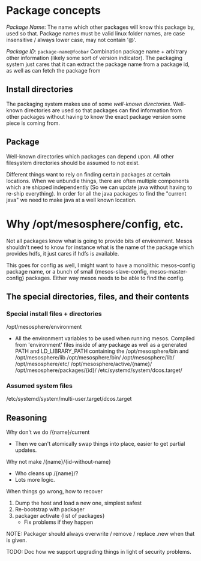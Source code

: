 # Package concepts

*Package Name*: The name which other packages will know this package by, used so that. Package names must be valid linux folder names, are case insensitive / always lower case, may not contain '@'.

*Package ID*: `package-name@foobar` Combination package name + arbitrary other information (likely some sort of version indicator). The packaging system just cares that it can extract the package name from a package id, as well as can fetch the package from

## Install directories

The packaging system makes use of some *well-known directories*. Well-known directories are used so that packages can find information from other packages without having to know the exact package version some piece is coming from.


## Package

Well-known directories which packages can depend upon. All other filesystem directories should be assumed to not exist.

Different things want to rely on finding certain packages at certain locations. When we unbundle things, there are often multiple components which are shipped independently (So we can update java without having to re-ship everything). In order for all the java packages to find the "current java" we need to make java at a well known location.


# Why /opt/mesosphere/config, etc.

 Not all packages know what is going to provide bits of environment. Mesos shouldn't need to know for instance what is the name of the package which provides hdfs, it just cares if hdfs is available.

 This goes for config as well, I might want to have a monolithic mesos-config package name, or a bunch of small {mesos-slave-config, mesos-master-config} packages. Either way mesos needs to be able to find the config.

 ## The special directories, files, and their contents

 ### Special install files + directories
/opt/mesosphere/environment
  - All the environment variables to be used when running mesos. Compiled from
  'environment' files inside of any package as well as a generated PATH and LD_LIBRARY_PATH containing the /opt/mesosphere/bin and /opt/mesosphere/lib
/opt/mesosphere/bin/
/opt/mesosphere/lib/
/opt/mesosphere/etc/
/opt/mesosphere/active/{name}/
/opt/mesosphere/packages/{id}/
/etc/systemd/system/dcos.target/

### Assumed system files
/etc/systemd/system/multi-user.target/dcos.target


## Reasoning
Why don't we do /{name}/current
  - Then we can't atomically swap things into place, easier to get partial updates.

Why not make /{name}/{id-without-name}
  - Who cleans up /{name}/?
  - Lots more logic.

When things go wrong, how to recover
1) Dump the host and load a new one, simplest safest
2) Re-bootstrap with packager
3) packager activate {list of packages}
    - Fix problems if they happen

NOTE: Packager should always overwrite / remove / replace .new when that is given.


TODO: Doc how we support upgrading things in light of security problems.
